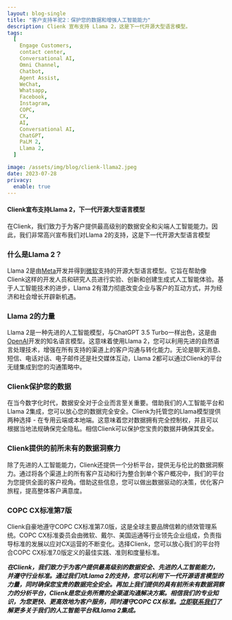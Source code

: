 ```yaml
---
layout: blog-single
title: "客户支持羊驼2：保护您的数据和增强人工智能能力"
description: Clienk 宣布支持 Llama 2，这是下一代开源大型语言模型。
tags:
  [
    Engage Customers,
    contact center,
    Conversational AI,
    Omni Channel,
    Chatbot,
    Agent Assist,
    WeChat,
    Whatsapp,
    Facebook,
    Instagram,
    COPC,
    CX,
    AI,
    Conversational AI,
    ChatGPT,
    PaLM 2,
    Llama 2,
  ]

image: /assets/img/blog/clienk-llama2.jpeg
date: 2023-07-28
privacy:
  enable: true
---
```


#### Clienk宣布支持Llama 2，下一代开源大型语言模型

在Clienk，我们致力于为客户提供最高级别的数据安全和尖端人工智能能力。因此，我们非常高兴宣布我们对Llama 2的支持，这是下一代开源大型语言模型

### 什么是Llama 2？
Llama 2是由[Meta](https://meta.org/)开发并得到[微软](https://www.micosoft.com/)支持的开源大型语言模型。它旨在帮助像Clienk这样的开发人员和研究人员进行实验、创新和创建生成式人工智能体验。基于人工智能技术的进步，Llama 2有潜力彻底改变企业与客户的互动方式，并为经济和社会增长开辟新机遇。

### Llama 2的力量
Llama 2是一种先进的人工智能模型，与ChatGPT 3.5 Turbo一样出色，这是由[OpenAI](https://www.openai.com)开发的知名语言模型。这意味着使用Llama 2，您可以利用先进的自然语言处理技术，增强在所有支持的渠道上的客户沟通与转化能力。无论是聊天消息、短信、电话对话、电子邮件还是社交媒体互动，Llama 2都可以通过Clienk的平台无缝集成到您的沟通策略中。

### Clienk保护您的数据
在当今数字化时代，数据安全对于企业而言至关重要。借助我们的人工智能平台和Llama 2集成，您可以放心您的数据完全安全。Clienk为托管您的Llama模型提供两种选择 - 在专用云端或本地端。这意味着您对数据拥有完全控制权，并且可以根据当地法规确保完全隐私。相信Clienk可以保护您宝贵的数据并确保其安全。

### Clienk提供的前所未有的数据洞察力
除了先进的人工智能能力，Clienk还提供一个分析平台，提供无与伦比的数据洞察力。通过将各个渠道上的所有客户互动和行为整合到单个客户概况中，我们的平台为您提供全面的客户视角。借助这些信息，您可以做出数据驱动的决策，优化客户旅程，提高整体客户满意度。

### COPC CX标准第7版
Clienk自豪地遵守COPC CX标准第7.0版，这是全球主要品牌信赖的绩效管理系统。COPC CX标准委员会由微软、戴尔、美国运通等行业领先企业组成，负责指导标准的发展以应对CX运营的不断变化。选择Clienk，您可以放心我们的平台符合COPC CX标准7.0版定义的最佳实践、准则和度量标准。

***在Clienk，我们致力于为客户提供最高级别的数据安全、先进的人工智能能力，并遵守行业标准。通过我们对Llama 2的支持，您可以利用下一代开源语言模型的力量，同时确保您宝贵的数据完全安全。再加上我们提供的具有前所未有数据洞察力的分析平台，Clienk是您业务所需的全渠道沟通解决方案。相信我们的专业知识，为您更快、更高效地为客户服务，同时遵守COPC CX标准。[立即联系我们](/contact-us/)了解更多关于我们的人工智能平台和Llama 2集成。***